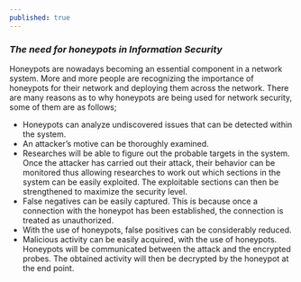 ```yaml
---
published: true
---
```

###  _The need for honeypots in Information Security_

Honeypots are nowadays becoming an essential component in a network system. More and more people are recognizing the importance of honeypots for their network and deploying them across the network. There are many reasons as to why honeypots are being used for network security, some of them are as follows;

- Honeypots can analyze undiscovered issues that can be detected within the system.
- An attacker’s motive can be thoroughly examined.
- Researches will be able to figure out the probable targets in the system. Once the attacker has carried out their attack, their behavior can be monitored thus allowing researches to work out which sections in the system can be easily exploited. The exploitable sections can then be strengthened to maximize the security level.
- False negatives can be easily captured. This is because once a connection with the honeypot has been established, the connection is treated as unauthorized.
- With the use of honeypots, false positives can be considerably reduced.
- Malicious activity can be easily acquired, with the use of honeypots. Honeypots will be communicated between the attack and the encrypted probes. The obtained activity will then be decrypted by the honeypot at the end point.
